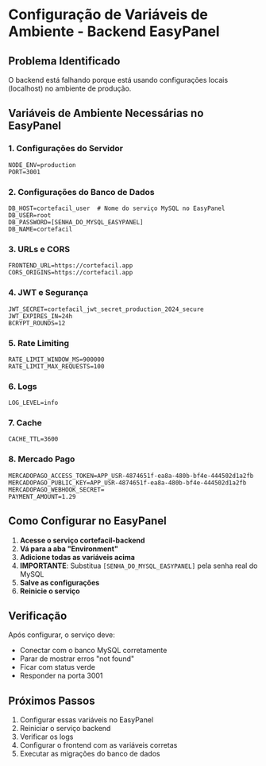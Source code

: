 # Configuração de Variáveis de Ambiente - Backend EasyPanel

## Problema Identificado
O backend está falhando porque está usando configurações locais (localhost) no ambiente de produção.

## Variáveis de Ambiente Necessárias no EasyPanel

### 1. Configurações do Servidor
```
NODE_ENV=production
PORT=3001
```

### 2. Configurações do Banco de Dados
```
DB_HOST=cortefacil_user  # Nome do serviço MySQL no EasyPanel
DB_USER=root
DB_PASSWORD=[SENHA_DO_MYSQL_EASYPANEL]
DB_NAME=cortefacil
```

### 3. URLs e CORS
```
FRONTEND_URL=https://cortefacil.app
CORS_ORIGINS=https://cortefacil.app
```

### 4. JWT e Segurança
```
JWT_SECRET=cortefacil_jwt_secret_production_2024_secure
JWT_EXPIRES_IN=24h
BCRYPT_ROUNDS=12
```

### 5. Rate Limiting
```
RATE_LIMIT_WINDOW_MS=900000
RATE_LIMIT_MAX_REQUESTS=100
```

### 6. Logs
```
LOG_LEVEL=info
```

### 7. Cache
```
CACHE_TTL=3600
```

### 8. Mercado Pago
```
MERCADOPAGO_ACCESS_TOKEN=APP_USR-4874651f-ea8a-480b-bf4e-444502d1a2fb
MERCADOPAGO_PUBLIC_KEY=APP_USR-4874651f-ea8a-480b-bf4e-444502d1a2fb
MERCADOPAGO_WEBHOOK_SECRET=
PAYMENT_AMOUNT=1.29
```

## Como Configurar no EasyPanel

1. **Acesse o serviço cortefacil-backend**
2. **Vá para a aba "Environment"**
3. **Adicione todas as variáveis acima**
4. **IMPORTANTE**: Substitua `[SENHA_DO_MYSQL_EASYPANEL]` pela senha real do MySQL
5. **Salve as configurações**
6. **Reinicie o serviço**

## Verificação
Após configurar, o serviço deve:
- Conectar com o banco MySQL corretamente
- Parar de mostrar erros "not found"
- Ficar com status verde
- Responder na porta 3001

## Próximos Passos
1. Configurar essas variáveis no EasyPanel
2. Reiniciar o serviço backend
3. Verificar os logs
4. Configurar o frontend com as variáveis corretas
5. Executar as migrações do banco de dados